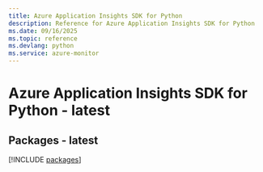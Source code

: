 ```yaml
---
title: Azure Application Insights SDK for Python
description: Reference for Azure Application Insights SDK for Python
ms.date: 09/16/2025
ms.topic: reference
ms.devlang: python
ms.service: azure-monitor
---
```

# Azure Application Insights SDK for Python - latest
## Packages - latest
[!INCLUDE [packages](application-insights-index.md)]